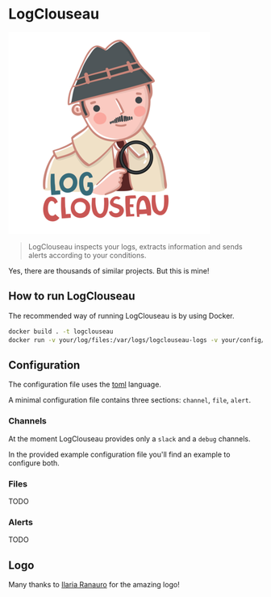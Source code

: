 # LogClouseau

![LogClouseau](./img/logo.png)

> LogClouseau inspects your logs, extracts information and sends alerts according to your conditions.

Yes, there are thousands of similar projects. But this is mine!

## How to run LogClouseau

The recommended way of running LogClouseau is by using Docker.

```bash
docker build . -t logclouseau
docker run -v your/log/files:/var/logs/logclouseau-logs -v your/config/file:/logclouseau/logclouseau.toml logclouseau:latest (make sure to mount your log files and the config files)

```

## Configuration

The configuration file uses the [toml](https://github.com/toml-lang/toml) language.

A minimal configuration file contains three sections: `channel`, `file`, `alert`.

### Channels

At the moment LogClouseau provides only a `slack` and a `debug` channels.

In the provided example configuration file you'll find an example to configure both.

### Files

TODO

### Alerts

TODO


## Logo

Many thanks to [Ilaria Ranauro](https://www.instagram.com/ilaria.ranauro) for the amazing logo!